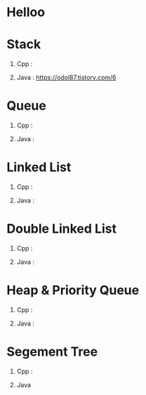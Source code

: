 Helloo
===============


# Stack


1. Cpp : 

2. Java : https://odol87.tistory.com/6


# Queue 

1. Cpp :

2. Java : 


# Linked List 

1. Cpp :

2. Java :

# Double Linked List

1. Cpp :

2. Java :

# Heap & Priority Queue

1. Cpp :

2. Java :

# Segement Tree

1. Cpp :

2. Java 

